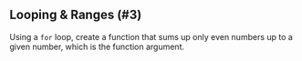 ## Looping & Ranges (#3)

Using a `for` loop, create a function that sums up only even numbers up to a
given number, which is the function argument.
